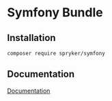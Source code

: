 # Symfony Bundle

## Installation

```
composer require spryker/symfony
```

## Documentation

[Documentation](http://spryker.github.io)
